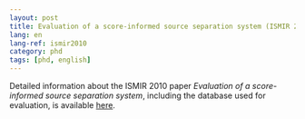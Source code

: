 ```yaml
---
layout: post
title: Evaluation of a score-informed source separation system (ISMIR 2010)
lang: en
lang-ref: ismir2010
category: phd
tags: [phd, english]
---
```


Detailed information about the ISMIR 2010 paper *Evaluation of a score-informed source separation system*, including the database used for evaluation, is available [here](https://ccrma.stanford.edu/~jga/ismir2010/ismir2010.html).
